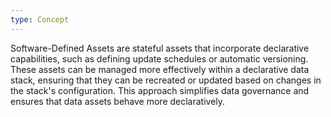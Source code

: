 ```yaml
---
type: Concept
---
```


Software-Defined Assets are stateful assets that incorporate declarative capabilities, such as defining update schedules or automatic versioning. These assets can be managed more effectively within a declarative data stack, ensuring that they can be recreated or updated based on changes in the stack's configuration. This approach simplifies data governance and ensures that data assets behave more declaratively.